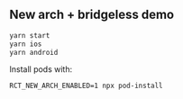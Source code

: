 ## New arch + bridgeless demo

```sh
yarn start
yarn ios
yarn android
```

Install pods with:
```shell
RCT_NEW_ARCH_ENABLED=1 npx pod-install
```
